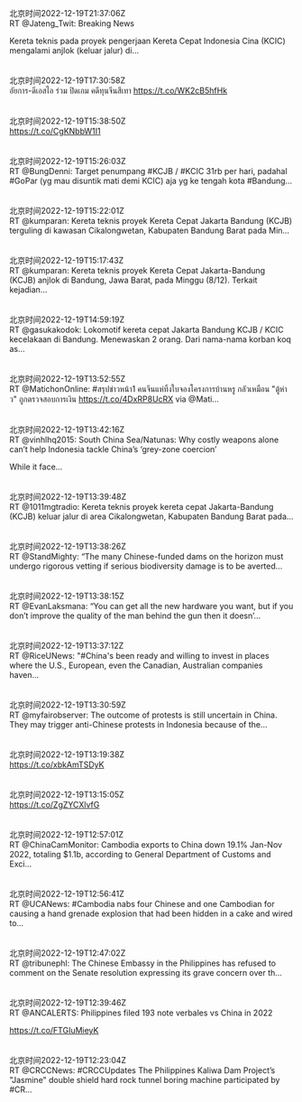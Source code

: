 北京时间2022-12-19T21:37:06Z<br>RT @Jateng_Twit: Breaking News

Kereta teknis pada proyek pengerjaan Kereta Cepat Indonesia Cina (KCIC) mengalami anjlok (keluar jalur) di…<br><br><br>北京时间2022-12-19T17:30:58Z<br>อัยการ-ดีเอสไอ ร่วม  ปิดเกม คดีทุนจีนสีเทา https://t.co/WK2cB5hfHk<br><br><br>北京时间2022-12-19T15:38:50Z<br>https://t.co/CgKNbbW1I1<br><br><br>北京时间2022-12-19T15:26:03Z<br>RT @BungDenni: Target penumpang #KCJB / #KCIC 31rb per hari, padahal #GoPar (yg mau disuntik mati demi KCIC) aja yg ke tengah kota #Bandung…<br><br><br>北京时间2022-12-19T15:22:01Z<br>RT @kumparan: Kereta teknis proyek Kereta Cepat Jakarta Bandung (KCJB) terguling di kawasan Cikalongwetan, Kabupaten Bandung Barat pada Min…<br><br><br>北京时间2022-12-19T15:17:43Z<br>RT @kumparan: Kereta teknis proyek Kereta Cepat Jakarta-Bandung (KCJB) anjlok di Bandung, Jawa Barat, pada Minggu (8/12). Terkait kejadian…<br><br><br>北京时间2022-12-19T14:59:19Z<br>RT @gasukakodok: Lokomotif kereta cepat Jakarta Bandung KCJB / KCIC kecelakaan di Bandung. Menewaskan 2 orang. Dari nama-nama korban koq as…<br><br><br>北京时间2022-12-19T13:52:55Z<br>RT @MatichonOnline: #สรุปข่าวหน้า1 คนจีนแห่ทิ้งใบจองโครงการบ้านหรู กลัวเหมือน "ตู้ห่าว" ถูกตรวจสอบการเงิน https://t.co/4DxRP8UcRX via @Mati…<br><br><br>北京时间2022-12-19T13:42:16Z<br>RT @vinhlhq2015: South China Sea/Natunas: Why costly weapons alone can’t help Indonesia tackle China’s ‘grey-zone coercion’ 

While it face…<br><br><br>北京时间2022-12-19T13:39:48Z<br>RT @1011mgtradio: Kereta teknis proyek kereta cepat Jakarta-Bandung (KCJB) keluar jalur di area Cikalongwetan, Kabupaten Bandung Barat pada…<br><br><br>北京时间2022-12-19T13:38:26Z<br>RT @StandMighty: “The many Chinese-funded dams on the horizon must undergo rigorous vetting if serious biodiversity damage is to be averted…<br><br><br>北京时间2022-12-19T13:38:15Z<br>RT @EvanLaksmana: “You can get all the new hardware you want, but if you don’t improve the quality of the man behind the gun then it doesn’…<br><br><br>北京时间2022-12-19T13:37:12Z<br>RT @RiceUNews: "#China's been ready and willing to invest in places where the U.S., European, even the Canadian, Australian companies haven…<br><br><br>北京时间2022-12-19T13:30:59Z<br>RT @myfairobserver: The outcome of protests is still uncertain in China. They may trigger anti-Chinese protests in Indonesia because of the…<br><br><br>北京时间2022-12-19T13:19:38Z<br>https://t.co/xbkAmTSDyK<br><br><br>北京时间2022-12-19T13:15:05Z<br>https://t.co/ZgZYCXlvfG<br><br><br>北京时间2022-12-19T12:57:01Z<br>RT @ChinaCamMonitor: Cambodia exports to China down 19.1% Jan-Nov 2022, totaling $1.1b, according to General Department of Customs and Exci…<br><br><br>北京时间2022-12-19T12:56:41Z<br>RT @UCANews: #Cambodia nabs four Chinese and one Cambodian for causing a hand grenade explosion that had been hidden in a cake and wired to…<br><br><br>北京时间2022-12-19T12:47:02Z<br>RT @tribunephl: The Chinese Embassy in the Philippines has refused to comment on the Senate resolution expressing its grave concern over th…<br><br><br>北京时间2022-12-19T12:39:46Z<br>RT @ANCALERTS: Philippines filed 193 note verbales vs China in 2022

https://t.co/FTGIuMieyK<br><br><br>北京时间2022-12-19T12:23:04Z<br>RT @CRCCNews: #CRCCUpdates The Philippines Kaliwa Dam Project’s "Jasmine" double shield hard rock tunnel boring machine participated by #CR…<br><br><br>